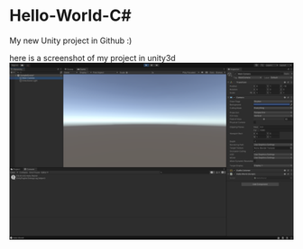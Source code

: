 # Hello-World-C\#
My new Unity project in Github :)

here is a screenshot of my project in unity3d
![screenshot](/3.1-unity-screnshot.png)
